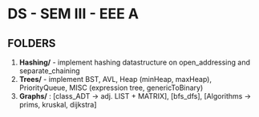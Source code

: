 # DS - SEM III - EEE A

## FOLDERS

1. **Hashing/** - implement hashing datastructure on open_addressing and separate_chaining
2. **Trees/** - implement BST, AVL, Heap (minHeap, maxHeap), PriorityQueue, MISC (expression tree, genericToBinary)
3. **Graphs/** : [class_ADT -> adj. LIST + MATRIX], [bfs_dfs], [Algorithms -> prims, kruskal, dijkstra]
